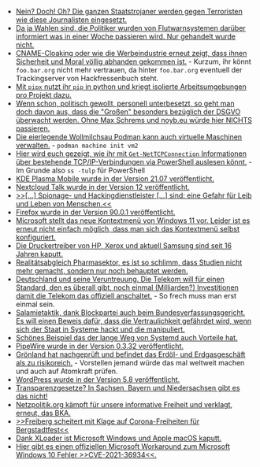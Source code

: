 * [Nein? Doch! Oh? Die ganzen Staatstrojaner werden gegen Terroristen wie diese Journalisten eingesetzt.](https://blog.fefe.de/?ts=9e0a4ca9)
* [Da ja Wahlen sind, die Politiker wurden von Flutwarnsystemen darüber informiert was in einer Woche passieren wird. Nur gehandelt wurde nicht.](https://blog.fefe.de/?ts=9e0a71ee)
* [CNAME-Cloaking oder wie die Werbeindustrie erneut zeigt, dass ihnen Sicherheit und Moral völlig abhanden gekommen ist.](https://www.kuketz-blog.de/tracking-wettruesten-das-cname-cloaking/) - Kurzum, ihr könnt `foo.bar.org` nicht mehr vertrauen, da hinter `foo.bar.org` eventuell der Trackingserver von Hackfressenbuch steht.
* [Mit `pipx` nutzt ihr `pip` in python und kriegt isolierte Arbeitsumgebungen pro Projekt dazu.](https://opensource.com/article/21/7/python-pipx)
* [Wenn schon, politisch gewollt, personell unterbesetzt, so geht man doch davon aus, dass die "Großen" besonders bezüglich der DSGVO überwacht werden. Ohne Max Schrems und noyb.eu würde hier NICHTS passieren.](https://noyb.eu/de/25-jahre-und-immer-noch-keine-entscheidung-ueber-streaming-beschwerden)
* [Die eierlegende Wollmilchsau Podman kann auch virtuelle Maschinen verwalten.](https://opensource.com/article/21/7/linux-podman) - `podman machine init vm2`
* [Hier wird euch gezeigt, wie ihr mit `Get-NetTCPConnection` Informationen über bestehende TCP/IP-Verbindungen via PowerShell auslesen könnt.](http://woshub.com/get-nettcpconnection-windows-powershell/) - Im Grunde also `ss -tulp` für PowerShell
* [KDE Plasma Mobile wurde in der Version 21.07 veröffentlicht.](https://www.phoronix.com/scan.php?page=news_item&px=Plasma-Mobile-21.07)
* [Nextcloud Talk wurde in der Version 12 veröffentlicht.](https://nextcloud.com/blog/nextcloud-talk-introduces-voice-messages-location-sharing-outlook-integration-and-more/)
* [>>[...] Spionage- und Hackingdienstleister [...] sind: eine Gefahr für Leib und Leben von Menschen.<<](https://netzpolitik.org/2021/schadsoftware-pegasus-die-branche-der-staatshacker-aechten/)
* [Firefox wurde in der Version 90.0.1 veröffentlicht.](https://www.borncity.com/blog/2021/07/19/firefox-90-0-1-verfgbar/)
* [Microsoft stellt das neue Kontextmenü von Windows 11 vor. Leider ist es erneut nicht einfach möglich, dass man sich das Kontextmenü selbst konfiguriert.](https://www.borncity.com/blog/2021/07/20/microsoft-erklrt-das-windows-11-kontextmen-und-den-teilen-dialog/)
* [Die Druckertreiber von HP, Xerox und aktuell Samsung sind seit 16 Jahren kaputt.](https://www.bleepingcomputer.com/news/security/16-year-old-bug-in-printer-software-gives-hackers-admin-rights/)
* [Realitätsabgleich Pharmasektor, es ist so schlimm, dass Studien nicht mehr gemacht, sondern nur noch behauptet werden.](https://blog.fefe.de/?ts=9e085632)
* [Deutschland und seine Veruntreuung. Die Telekom will für einen Standard, den es überall gibt, noch einmal (Milliarden?) Investitionen damit die Telekom das offiziell anschaltet.](https://blog.fefe.de/?ts=9e09d8c6) - So frech muss man erst einmal sein.
* [Salamietaktik, dank Blockpartei auch beim Bundesverfassungsgericht. Es will einen Beweis dafür, dass die Vertraulichkeit gefährdet wird, wenn sich der Staat in Systeme hackt und die manipuliert.](https://blog.fefe.de/?ts=9e0914d9)
* [Schönes Beispiel das der lange Weg von Systemd auch Vorteile hat.](https://utcc.utoronto.ca/~cks/space/blog/linux/SystemdUserUnitsNice)
* [PipeWire wurde in der Version 0.3.32 veröffentlicht.](https://www.phoronix.com/scan.php?page=news_item&px=PipeWire-0.3.32)
* [Grönland hat nachgeprüft und befindet das Erdöl- und Erdgasgeschäft als zu risikoreich.](https://www.sonnenseite.com/de/politik/groenland-beendet-suche-nach-erdoel-und-gas/) - Vorstellen jemand würde das mal weltweit machen und auch auf Atomkraft prüfen.
* [WordPress wurde in der Version 5.8 veröffentlicht.](https://www.borncity.com/blog/2021/07/21/wordpress-5-8/)
* [Transparenzgesetze? In Sachsen, Bayern und Niedersachsen gibt es das nicht!](https://netzpolitik.org/2021/informationsfreiheit-warum-hamburg-viel-eingebuesst-hat-und-berlin-verlieren-koennte/)
* [Netzpolitik.org kämpft für unsere informative Freiheit und verklagt, erneut, das BKA.](https://netzpolitik.org/2021/finfisher-wir-verklagen-das-bka-auf-den-staatstrojaner-vertrag/)
* [>>Freiberg scheitert mit Klage auf Corona-Freiheiten für Bergstadtfest<<](https://www.mdr.de/nachrichten/sachsen/chemnitz/freiberg/corona-massnahmen-bergstadtfest-eilantrag-gescheitert-100.html)
* [Dank XLoader ist Microsoft Windows und Apple macOS kaputt.](https://www.bleepingcomputer.com/news/security/xloader-malware-steals-logins-from-macos-and-windows-systems/)
* [Hier gibt es einen offiziellen Microsoft Workaround zum Microsoft Windows 10 Fehler >>CVE-2021-36934<<.](https://www.bleepingcomputer.com/news/microsoft/microsoft-shares-workarounds-for-new-windows-10-zero-day-bug/)

